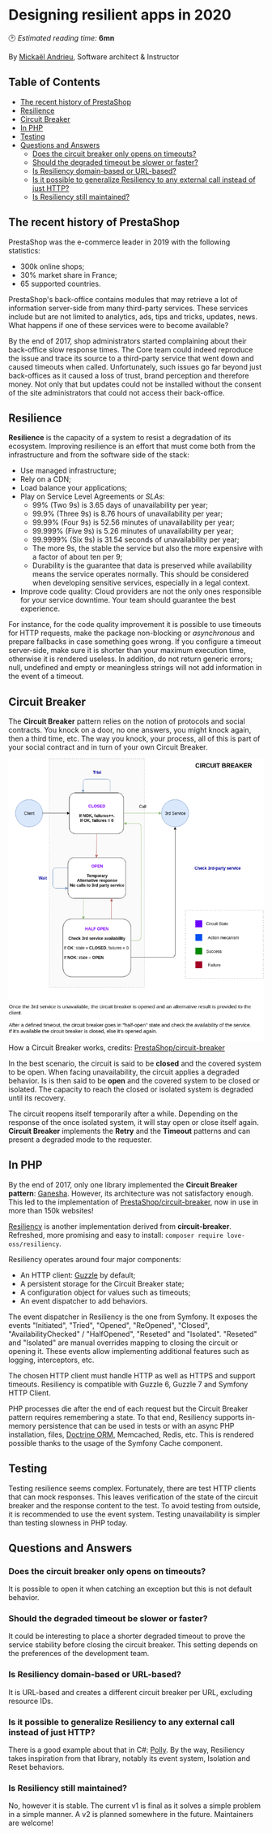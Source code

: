 # Designing resilient apps in 2020
🕑 *Estimated reading time:* **6mn**

By [Mickaël Andrieu](https://twitter.com/AndrieuMickael), Software architect & Instructor

## Table of Contents
  * [The recent history of PrestaShop](#the-recent-history-of-prestashop)
  * [Resilience](#resilience)
  * [Circuit Breaker](#circuit-breaker)
  * [In PHP](#in-php)
  * [Testing](#testing)
  * [Questions and Answers](#questions-and-answers)
    + [Does the circuit breaker only opens on timeouts?](#does-the-circuit-breaker-only-opens-on-timeouts)
    + [Should the degraded timeout be slower or faster?](#should-the-degraded-timeout-be-slower-or-faster)
    + [Is Resiliency domain-based or URL-based?](#is-resiliency-domain-based-or-url-based)
    + [Is it possible to generalize Resiliency to any external call instead of just HTTP?](#is-it-possible-to-generalize-resiliency-to-any-external-call-instead-of-just-http)
    + [Is Resiliency still maintained?](#is-resiliency-still-maintained)

## The recent history of PrestaShop

PrestaShop was the e-commerce leader in 2019 with the following statistics:
- 300k online shops;
- 30% market share in France;
- 65 supported countries.

PrestaShop's back-office contains modules that may retrieve a lot of information server-side from many third-party
services. These services include but are not limited to analytics, ads, tips and tricks, updates, news. What happens if
one of these services were to become available?

By the end of 2017, shop administrators started complaining about their back-office slow response times. The Core team
could indeed reproduce the issue and trace its source to a third-party service that went down and caused timeouts when
called. Unfortunately, such issues go far beyond just back-offices as it caused a loss of trust, brand perception and
therefore money. Not only that but updates could not be installed without the consent of the site administrators that
could not access their back-office.

## Resilience

**Resilience** is the capacity of a system to resist a degradation of its ecosystem. Improving resilience is an effort that must come both from the infrastructure and from the software side of the stack:
- Use managed infrastructure;
- Rely on a CDN;
- Load balance your applications;
- Play on Service Level Agreements or _SLAs_:
  - 99% (Two 9s) is 3.65 days of unavailability per year;
  - 99.9% (Three 9s) is 8.76 hours of unavailability per year;
  - 99.99% (Four 9s) is 52.56 minutes of unavailability per year;
  - 99.999% (Five 9s) is 5.26 minutes of unavailability per year;
  - 99.9999% (Six 9s) is 31.54 seconds of unavailability per year;
  - The more 9s, the stable the service but also the more expensive with a factor of about ten per 9;
  - Durability is the guarantee that data is preserved while availability means the service operates normally. This
    should be considered when developing sensitive services, especially in a legal context.
- Improve code quality: Cloud providers are not the only ones responsible for your service downtime. Your team should
  guarantee the best experience.

For instance, for the code quality improvement it is possible to use timeouts for HTTP requests, make the package
non-blocking or _asynchronous_ and prepare fallbacks in case something goes wrong. If you configure a timeout
server-side, make sure it is shorter than your maximum execution time, otherwise it is rendered useless. In addition, do
not return generic errors; null, undefined and empty or meaningless strings will not add information in the event of a
timeout.

## Circuit Breaker

The **Circuit Breaker** pattern relies on the notion of protocols and social contracts. You knock on a door, no one
answers, you might knock again, then a third time, etc. The way you knock, your process, all of this is part of your
social contract and in turn of your own Circuit Breaker.

![How a Circuit Breaker works](/assets/global/2020-02-19_Designing-resilient-apps/circuit-breaker.png)  
How a Circuit Breaker works, credits: [PrestaShop/circuit-breaker](https://github.com/PrestaShop/circuit-breaker/)

In the best scenario, the circuit is said to be **closed** and the covered system to be open. When facing
unavailability, the circuit applies a degraded behavior. Is is then said to be **open** and the covered system to be
closed or isolated. The capacity to reach the closed or isolated system is degraded until its recovery.

The circuit reopens itself temporarily after a while. Depending on the response of the once isolated system, it will
stay open or close itself again. **Circuit Breaker** implements the **Retry** and the **Timeout** patterns and can
present a degraded mode to the requester.

## In PHP

By the end of 2017, only one library implemented the **Circuit Breaker pattern**: [Ganesha](https://github.com/ackintosh/ganesha).
However, its architecture was not satisfactory enough. This led to the implementation of [PrestaShop/circuit-breaker](https://github.com/PrestaShop/circuit-breaker/),
now in use in more than 150k websites!

[Resiliency](https://github.com/loveOSS/resiliency) is another implementation derived from **circuit-breaker**.
Refreshed, more promising and easy to install: `composer require love-oss/resiliency`.

Resiliency operates around four major components:
- An HTTP client: [Guzzle](https://github.com/guzzle/guzzle) by default;
- A persistent storage for the Circuit Breaker state;
- A configuration object for values such as timeouts;
- An event dispatcher to add behaviors.

The event dispatcher in Resiliency is the one from Symfony. It exposes the events "Initiated", "Tried", "Opened",
"ReOpened", "Closed", "AvailabilityChecked" / "HalfOpened", "Reseted" and "Isolated". "Reseted" and "Isolated" are
manual overrides mapping to closing the circuit or opening it. These events allow implementing additional features such
as logging, interceptors, etc.

The chosen HTTP client must handle HTTP as well as HTTPS and support timeouts. Resiliency is compatible with Guzzle 6,
Guzzle 7 and Symfony HTTP Client.

PHP processes die after the end of each request but the Circuit Breaker pattern requires remembering a state. To that
end, Resiliency supports in-memory persistence that can be used in tests or with an async PHP installation, files, [Doctrine ORM](https://www.doctrine-project.org/),
Memcached, Redis, etc. This is rendered possible thanks to the usage of the Symfony Cache component.

## Testing

Testing resilience seems complex. Fortunately, there are test HTTP clients that can mock responses. This leaves
verification of the state of the circuit breaker and the response content to the test. To avoid testing from outside, it
is recommended to use the event system. Testing unavailability is simpler than testing slowness in PHP today.

## Questions and Answers

### Does the circuit breaker only opens on timeouts?

It is possible to open it when catching an exception but this is not default behavior.

### Should the degraded timeout be slower or faster?

It could be interesting to place a shorter degraded timeout to prove the service stability before closing the circuit
breaker. This setting depends on the preferences of the development team.

### Is Resiliency domain-based or URL-based?

It is URL-based and creates a different circuit breaker per URL, excluding resource IDs.

### Is it possible to generalize Resiliency to any external call instead of just HTTP?

There is a good example about that in C#: [Polly](https://github.com/App-vNext/Polly). By the way, Resiliency takes
inspiration from that library, notably its event system, Isolation and Reset behaviors.

### Is Resiliency still maintained?

No, however it is stable. The current v1 is final as it solves a simple problem in a simple manner. A v2 is planned
somewhere in the future. Maintainers are welcome!